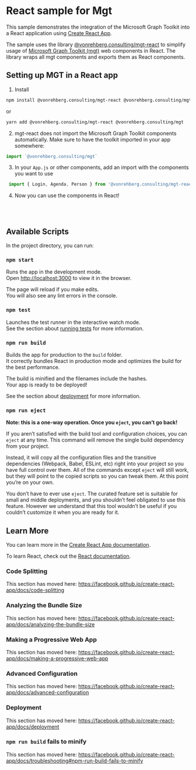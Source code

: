 # React sample for Mgt

This sample demonstrates the integration of the Microsoft Graph Toolkit into a React application using [Create React App](https://github.com/facebook/create-react-app). 

The sample uses the library [@vonrehberg.consulting/mgt-react](https://www.npmjs.com/package/@vonrehberg.consulting/mgt-react) to simplify usage of [Microsoft Graph Toolkit (mgt)](https://aka.ms/mgt) web components in React. The library wraps all mgt components and exports them as React components.


## Setting up MGT in a React app


1. Install
```bash
npm install @vonrehberg.consulting/mgt-react @vonrehberg.consulting/mgt
```

or

```bash
yarn add @vonrehberg.consulting/mgt-react @vonrehberg.consulting/mgt
```

2. mgt-react does not import the Microsoft Graph Toolkit components automatically. Make sure to have the toolkit imported in your app somewhere:
 
```js 
import `@vonrehberg.consulting/mgt`
```


3. In your `App.js` or other components, add an import with the components you want to use 

```js
 import { Login, Agenda, Person } from '@vonrehberg.consulting/mgt-react';
```


4. Now you can use the components in React! 

<br/><br/>

## Available Scripts

In the project directory, you can run:

### `npm start`

Runs the app in the development mode.<br>
Open [http://localhost:3000](http://localhost:3000) to view it in the browser.

The page will reload if you make edits.<br>
You will also see any lint errors in the console.

### `npm test`

Launches the test runner in the interactive watch mode.<br>
See the section about [running tests](https://facebook.github.io/create-react-app/docs/running-tests) for more information.

### `npm run build`

Builds the app for production to the `build` folder.<br>
It correctly bundles React in production mode and optimizes the build for the best performance.

The build is minified and the filenames include the hashes.<br>
Your app is ready to be deployed!

See the section about [deployment](https://facebook.github.io/create-react-app/docs/deployment) for more information.

### `npm run eject`

**Note: this is a one-way operation. Once you `eject`, you can’t go back!**

If you aren’t satisfied with the build tool and configuration choices, you can `eject` at any time. This command will remove the single build dependency from your project.

Instead, it will copy all the configuration files and the transitive dependencies (Webpack, Babel, ESLint, etc) right into your project so you have full control over them. All of the commands except `eject` will still work, but they will point to the copied scripts so you can tweak them. At this point you’re on your own.

You don’t have to ever use `eject`. The curated feature set is suitable for small and middle deployments, and you shouldn’t feel obligated to use this feature. However we understand that this tool wouldn’t be useful if you couldn’t customize it when you are ready for it.

## Learn More

You can learn more in the [Create React App documentation](https://facebook.github.io/create-react-app/docs/getting-started).

To learn React, check out the [React documentation](https://reactjs.org/).

### Code Splitting

This section has moved here: https://facebook.github.io/create-react-app/docs/code-splitting

### Analyzing the Bundle Size

This section has moved here: https://facebook.github.io/create-react-app/docs/analyzing-the-bundle-size

### Making a Progressive Web App

This section has moved here: https://facebook.github.io/create-react-app/docs/making-a-progressive-web-app

### Advanced Configuration

This section has moved here: https://facebook.github.io/create-react-app/docs/advanced-configuration

### Deployment

This section has moved here: https://facebook.github.io/create-react-app/docs/deployment

### `npm run build` fails to minify

This section has moved here: https://facebook.github.io/create-react-app/docs/troubleshooting#npm-run-build-fails-to-minify

